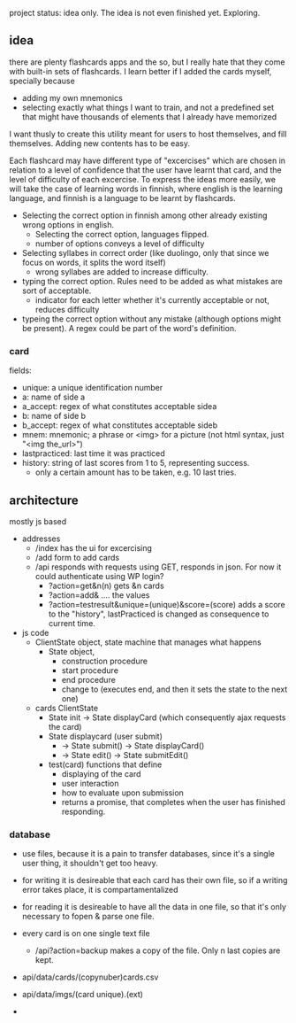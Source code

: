 project status: idea only. The idea is not even finished yet. Exploring.

## idea
there are plenty flashcards apps and the so, but I really hate that they come with built-in sets of flashcards. I learn better if I added the cards myself, specially because
* adding my own mnemonics
* selecting exactly what things I want to train, and not a predefined set that might have thousands of elements that I already have memorized

I want thusly to create this utility meant for users to host themselves, and fill themselves. Adding new contents has to be easy.

Each flashcard may have different type of "excercises" which are chosen in relation to a level of confidence that the user have learnt that card, and the level of difficulty of each excercise.
To express the ideas more easily, we will take the case of learning words in finnish, where english is the learning language, and finnish is a language to be learnt by flashcards.
* Selecting the correct option in finnish among other already existing wrong options in english.
  * Selecting the correct option, languages flipped.
  * number of options conveys a level of difficulty
* Selecting syllabes in correct order (like duolingo, only that since we focus on words, it splits the word itself)
  * wrong syllabes are added to increase difficulty.
* typing the correct option. Rules need to be added as what mistakes are sort of acceptable.
  * indicator for each letter whether it's currently acceptable or not, reduces difficulty
* typeing the correct option without any mistake (although options might be present). A regex could be part of the word's definition.

### card
fields:
* unique: a unique identification number
* a: name of side a
* a_accept: regex of what constitutes acceptable sidea
* b: name of side b
* b_accept: regex of what constitutes acceptable sideb
* mnem: mnemonic; a phrase or &lt;img&gt;  for a picture (not html syntax, just "&lt;img the_url&gt;")
* lastpracticed: last time it was practiced
* history: string of last scores from 1 to 5, representing success. 
  * only a certain amount has to be taken, e.g. 10 last tries.
## architecture
mostly js based
* addresses
  * /index has the ui for excercising
  * /add form to add cards
  * /api responds with requests using GET, responds in json. For now it could authenticate using WP login?
    * ?action=get&n(n) gets &n cards
    * ?action=add& .... the values
    * ?action=testresult&unique=(unique)&score=(score) adds a score to the "history", lastPracticed is changed as consequence to current time.
* js code
  * ClientState object, state machine that manages what happens
    * State object,
      * construction procedure
      * start procedure
      * end procedure
      * change to (executes end, and then it sets the state to the next one)
  * cards ClientState
    * State init -> State displayCard (which consequently ajax requests the card)
    * State displaycard (user submit)
      * -> State submit() -> State displayCard()
      * -> State edit() -> State submitEdit()
    * test(card) functions that define 
      * displaying of the card
      * user interaction
      * how to evaluate upon submission
      * returns a promise, that completes when the user has finished responding.
### database
* use files, because it is a pain to transfer databases, since it's a single user thing, it shouldn't get too heavy.

* for writing it is desireable that each card has their own file, so if a writing error takes place, it is compartamentalized
* for reading it is desireable to have all the data in one file, so that it's only necessary to fopen & parse one file.
* every card is on one single text file
  * /api?action=backup makes a copy of the file. Only n last copies are kept.

* api/data/cards/(copynuber)cards.csv
* api/data/imgs/(card unique).(ext)
* 